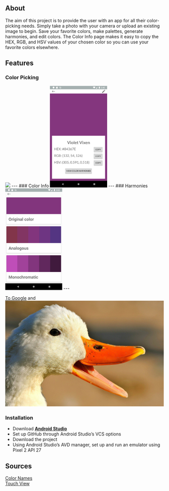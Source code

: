 
## About

The aim of this project is to provide the user with an app for all their color-picking needs. Simply take a photo with your camera or upload an existing image to begin. Save your favorite colors, make palettes, generate harmonies, and edit colors. The Color Info page makes it easy to copy the HEX, RGB, and HSV values of your chosen color so you can use your favorite colors elsewhere.

## Features


### Color Picking

<img height="322" src="color_picker.gif">
---
### Color Info

<img height="322" src="color_info.png">
---
### Harmonies

<img height="322" src="harmonies.png">
---

[To Google](https://www.google.com) and ![Image](/duck.jpg)
### Installation

- Download **[Android Studio](https://developer.android.com/studio)**
- Set up GitHub through Android Studio’s VCS options
- Download the project
- Using Android Studio’s AVD manager, set up and run an emulator using Pixel 2 API 27

## Sources
[Color Names](https://github.com/meodai/color-names#about-)\
[Touch View](https://github.com/MikeOrtiz/TouchImageView)
